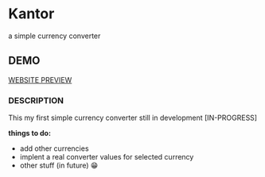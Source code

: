 # Kantor
a simple currency converter

## DEMO
[WEBSITE PREVIEW](https://tomecky1.github.io/kantor/)

### DESCRIPTION
This my first simple currency converter still in development [IN-PROGRESS]

**things to do:**
- add other currencies
- implent a real converter values for selected currency
- other stuff (in future) 😁
